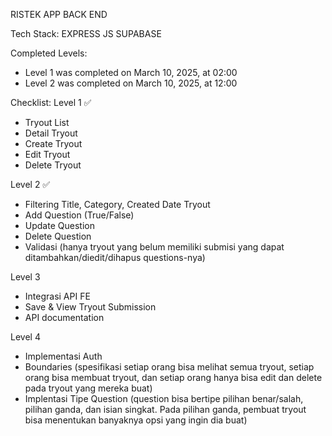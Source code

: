 RISTEK APP BACK END

Tech Stack:
EXPRESS JS
SUPABASE

Completed Levels:

- Level 1 was completed on March 10, 2025, at 02:00
- Level 2 was completed on March 10, 2025, at 12:00

Checklist:
Level 1 ✅

- Tryout List
- Detail Tryout
- Create Tryout
- Edit Tryout
- Delete Tryout

Level 2 ✅

- Filtering Title, Category, Created Date Tryout
- Add Question (True/False)
- Update Question
- Delete Question
- Validasi (hanya tryout yang belum memiliki submisi yang dapat ditambahkan/diedit/dihapus questions-nya)

Level 3

- Integrasi API FE
- Save & View Tryout Submission
- API documentation

Level 4

- Implementasi Auth
- Boundaries (spesifikasi setiap orang bisa melihat semua tryout, setiap orang bisa membuat tryout, dan setiap orang hanya bisa edit dan delete pada tryout yang mereka buat)
- Implentasi Tipe Question (question bisa bertipe pilihan benar/salah, pilihan ganda, dan isian singkat. Pada pilihan ganda, pembuat tryout bisa menentukan banyaknya opsi yang ingin dia buat)
